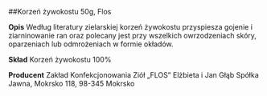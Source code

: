 ##Korzeń żywokostu 50g, Flos

**Opis** Według literatury zielarskiej korzeń żywokostu przyspiesza gojenie i ziarninowanie ran oraz polecany jest przy wszelkich owrzodzeniach skóry, oparzeniach lub odmrożeniach w formie okładów. 

**Skład** Korzeń żywokostu 100%

**Producent** Zakład Konfekcjonowania Ziół „FLOS” Elżbieta i Jan Głąb Spółka Jawna, Mokrsko 118, 98-345 Mokrsko